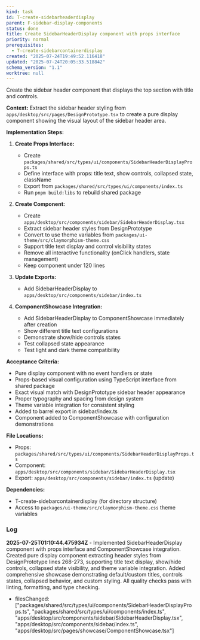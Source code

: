 ```yaml
---
kind: task
id: T-create-sidebarheaderdisplay
parent: F-sidebar-display-components
status: done
title: Create SidebarHeaderDisplay component with props interface
priority: normal
prerequisites:
  - T-create-sidebarcontainerdisplay
created: "2025-07-24T19:49:52.116418"
updated: "2025-07-24T20:05:33.518842"
schema_version: "1.1"
worktree: null
---
```


Create the sidebar header component that displays the top section with title and controls.

**Context:**
Extract the sidebar header styling from `apps/desktop/src/pages/DesignPrototype.tsx` to create a pure display component showing the visual layout of the sidebar header area.

**Implementation Steps:**

1. **Create Props Interface:**
   - Create `packages/shared/src/types/ui/components/SidebarHeaderDisplayProps.ts`
   - Define interface with props: title text, show controls, collapsed state, className
   - Export from `packages/shared/src/types/ui/components/index.ts`
   - Run `pnpm build:libs` to rebuild shared package

2. **Create Component:**
   - Create `apps/desktop/src/components/sidebar/SidebarHeaderDisplay.tsx`
   - Extract sidebar header styles from DesignPrototype
   - Convert to use theme variables from `packages/ui-theme/src/claymorphism-theme.css`
   - Support title text display and control visibility states
   - Remove all interactive functionality (onClick handlers, state management)
   - Keep component under 120 lines

3. **Update Exports:**
   - Add SidebarHeaderDisplay to `apps/desktop/src/components/sidebar/index.ts`

4. **ComponentShowcase Integration:**
   - Add SidebarHeaderDisplay to ComponentShowcase immediately after creation
   - Show different title text configurations
   - Demonstrate show/hide controls states
   - Test collapsed state appearance
   - Test light and dark theme compatibility

**Acceptance Criteria:**

- Pure display component with no event handlers or state
- Props-based visual configuration using TypeScript interface from shared package
- Exact visual match with DesignPrototype sidebar header appearance
- Proper typography and spacing from design system
- Theme variable integration for consistent styling
- Added to barrel export in sidebar/index.ts
- Component added to ComponentShowcase with configuration demonstrations

**File Locations:**

- Props: `packages/shared/src/types/ui/components/SidebarHeaderDisplayProps.ts`
- Component: `apps/desktop/src/components/sidebar/SidebarHeaderDisplay.tsx`
- Export: `apps/desktop/src/components/sidebar/index.ts` (update)

**Dependencies:**

- T-create-sidebarcontainerdisplay (for directory structure)
- Access to `packages/ui-theme/src/claymorphism-theme.css` theme variables

### Log

**2025-07-25T01:10:44.475934Z** - Implemented SidebarHeaderDisplay component with props interface and ComponentShowcase integration. Created pure display component extracting header styles from DesignPrototype lines 268-273, supporting title text display, show/hide controls, collapsed state visibility, and theme variable integration. Added comprehensive showcase demonstrating default/custom titles, controls states, collapsed behavior, and custom styling. All quality checks pass with linting, formatting, and type checking.

- filesChanged: ["packages/shared/src/types/ui/components/SidebarHeaderDisplayProps.ts", "packages/shared/src/types/ui/components/index.ts", "apps/desktop/src/components/sidebar/SidebarHeaderDisplay.tsx", "apps/desktop/src/components/sidebar/index.ts", "apps/desktop/src/pages/showcase/ComponentShowcase.tsx"]
